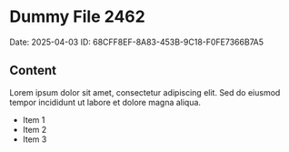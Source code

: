 # Dummy File 2462

Date: 2025-04-03
ID: 68CFF8EF-8A83-453B-9C18-F0FE7366B7A5

## Content

Lorem ipsum dolor sit amet, consectetur adipiscing elit.
Sed do eiusmod tempor incididunt ut labore et dolore magna aliqua.

* Item 1
* Item 2
* Item 3
